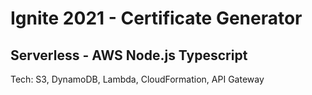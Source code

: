 # Ignite 2021 - Certificate Generator
## Serverless - AWS Node.js Typescript

Tech: S3, DynamoDB, Lambda, CloudFormation, API Gateway